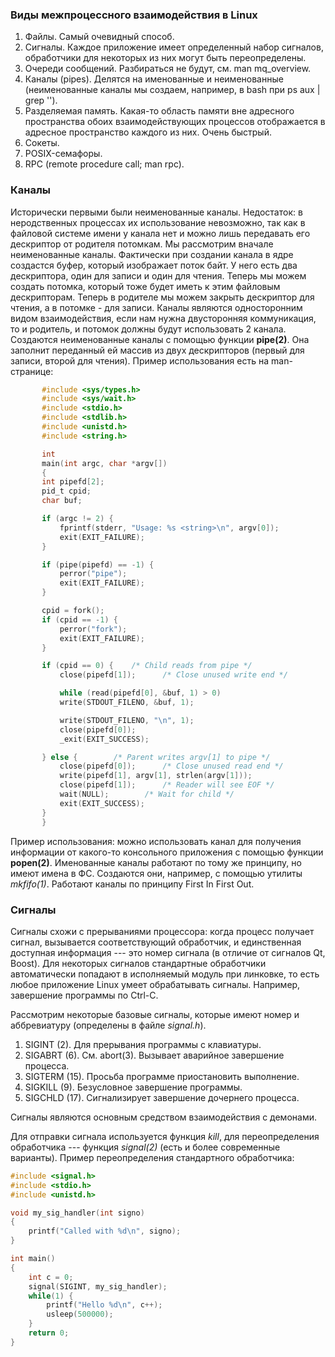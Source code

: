 ### Виды межпроцессного взаимодействия в Linux

1. Файлы. Самый очевидный способ.
2. Сигналы. Каждое приложение имеет определенный набор сигналов, обработчики для некоторых из них могут быть переопределены.
3. Очереди сообщений. Разбираться не будут, см. man mq_overview.
4. Каналы (pipes). Делятся на именованные и неименованные (неименованные каналы мы создаем, например, в bash при ps aux | grep '').
5. Разделяемая память. Какая-то область памяти вне адресного пространства обоих взаимодействующих процессов отображается в адресное пространство каждого из них. Очень быстрый.
6. Сокеты.
7. POSIX-семафоры.
8. RPC (remote procedure call; man rpc).

### Каналы

Исторически первыми были неименованные каналы. Недостаток: в неродственных процессах их использование невозможно, так как в файловой системе имени у канала нет и можно лишь передавать его дескриптор от родителя потомкам.
Мы рассмотрим вначале неименованные каналы. Фактически при создании канала в ядре создастся буфер, который изображает поток байт. У него есть два дескриптора, один для записи и один для чтения. Теперь мы можем создать потомка, который тоже будет иметь к этим файловым дескрипторам. Теперь в родителе мы можем закрыть дескриптор для чтения, а в потомке - для записи. 
Каналы являются односторонним видом взаимодействия, если нам нужна двусторонняя коммуникация, то и родитель, и потомок должны будут использовать 2 канала.
Создаются неименованные каналы с помощью функции **pipe(2)**. Она заполнит переданный ей массив из двух дескрипторов (первый для записи, второй для чтения). Пример использования есть на man-странице:
```c
       #include <sys/types.h>
       #include <sys/wait.h>
       #include <stdio.h>
       #include <stdlib.h>
       #include <unistd.h>
       #include <string.h>

       int
       main(int argc, char *argv[])
       {
	   int pipefd[2];
	   pid_t cpid;
	   char buf;

	   if (argc != 2) {
	       fprintf(stderr, "Usage: %s <string>\n", argv[0]);
	       exit(EXIT_FAILURE);
	   }

	   if (pipe(pipefd) == -1) {
	       perror("pipe");
	       exit(EXIT_FAILURE);
	   }

	   cpid = fork();
	   if (cpid == -1) {
	       perror("fork");
	       exit(EXIT_FAILURE);
	   }

	   if (cpid == 0) {    /* Child reads from pipe */
	       close(pipefd[1]);	  /* Close unused write end */

	       while (read(pipefd[0], &buf, 1) > 0)
		   write(STDOUT_FILENO, &buf, 1);

	       write(STDOUT_FILENO, "\n", 1);
	       close(pipefd[0]);
	       _exit(EXIT_SUCCESS);

	   } else {	       /* Parent writes argv[1] to pipe */
	       close(pipefd[0]);	  /* Close unused read end */
	       write(pipefd[1], argv[1], strlen(argv[1]));
	       close(pipefd[1]);	  /* Reader will see EOF */
	       wait(NULL);		  /* Wait for child */
	       exit(EXIT_SUCCESS);
	   }
       }
```
Пример использования: можно использовать канал для получения информации от какого-то консольного приложения с помощью функции **popen(2)**.
Именованные каналы работают по тому же принципу, но имеют имена в ФС. Создаются они, например, с помощью утилиты *mkfifo(1)*.
Работают каналы по принципу First In First Out.

### Сигналы

Сигналы схожи с прерываниями процессора: когда процесс получает сигнал, вызывается соответствующий обработчик, и единственная доступная информация --- это номер сигнала (в отличие от сигналов Qt, Boost). Для некоторых сигналов стандартные обработчики автоматически попадают в исполняемый модуль при линковке, то есть любое приложение Linux умеет обрабатывать сигналы. Например, завершение программы по Ctrl-C. 

Рассмотрим некоторые базовые сигналы, которые имеют номер и аббревиатуру (определены в файле *signal.h*).

1. SIGINT (2). Для прерывания программы с клавиатуры.
2. SIGABRT (6). См. abort(3). Вызывает аварийное завершение процесса.
3. SIGTERM (15). Просьба программе приостановить выполнение.
4. SIGKILL (9). Безусловное завершение программы.
5. SIGCHLD (17). Сигнализирует завершение дочернего процесса.

Сигналы являются основным средством взаимодействия с демонами.

Для отправки сигнала используется функция *kill*, для переопределения обработчика --- функция *signal(2)* (есть и более современные варианты).
Пример переопределения стандартного обработчика:
```c
#include <signal.h>
#include <stdio.h>
#include <unistd.h>

void my_sig_handler(int signo)
{
    printf("Called with %d\n", signo);
}

int main()
{
    int c = 0;
    signal(SIGINT, my_sig_handler);
    while(1) {
        printf("Hello %d\n", c++);
        usleep(500000);
    }
    return 0;
}
```
